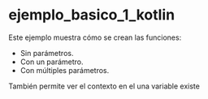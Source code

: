 # ejemplo_basico_1_kotlin

Este ejemplo muestra cómo se crean las funciones:
- Sin parámetros.
- Con un parámetro.
- Con múltiples parámetros.

También permite ver el contexto en el una variable existe

